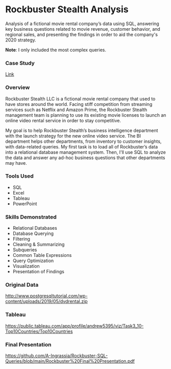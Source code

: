 # Rockbuster Stealth Analysis
Analysis of a fictional movie rental company’s data using SQL, answering key business questions related to movie revenue, 
customer behavior, and regional sales, and presenting the findings in order to aid the company's 2020 strategy.

**Note**: I only included the most complex queries.

### Case Study
[Link](https://github.com/A-Ingrassia/Rockbuster-SQL/blob/main/Rockbuster%20Case%20Study.pdf)

### Overview
Rockbuster Stealth LLC is a fictional movie rental company that used to have stores around the
world. Facing stiff competition from streaming services such as Netflix and Amazon Prime,
the Rockbuster Stealth management team is planning to use its existing movie licenses to
launch an online video rental service in order to stay competitive.

My goal is to help Rockbuster Stealth’s business intelligence department with the 
launch strategy for the new online video service. The BI department helps other departments, 
from inventory to customer insights, with data-related queries. My first task is to load 
all of Rockbuster’s data into a relational database management system. Then, I'll use SQL 
to analyze the data and answer any ad-hoc business questions that other departments may have.

### Tools Used
- SQL
- Excel
- Tableau
- PowerPoint

### Skills Demonstrated
- Relational Databases
- Database Querying
- Filtering
- Cleaning & Summarizing
- Subqueries
- Common Table Expressions
- Query Optimization
- Visualization
- Presentation of Findings

### Original Data
http://www.postgresqltutorial.com/wp-content/uploads/2019/05/dvdrental.zip

### Tableau 
https://public.tableau.com/app/profile/andrew5395/viz/Task3_10-Top10Countries/Top10Countries

### Final Presentation
https://github.com/A-Ingrassia/Rockbuster-SQL-Queries/blob/main/Rockbuster%20Final%20Presentation.pdf
